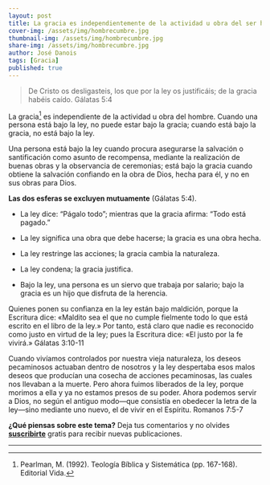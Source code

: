 ```yaml
---
layout: post
title: La gracia es independientemente de la actividad u obra del ser humano
cover-img: /assets/img/hombrecumbre.jpg
thumbnail-img: /assets/img/hombrecumbre.jpg
share-img: /assets/img/hombrecumbre.jpg
author: José Danois
tags: [Gracia]
published: true
---
```

>De Cristo os desligasteis, los que por la ley os justificáis; de la gracia habéis caído. Gálatas 5:4

La gracia[^1] es independiente de la actividad u obra del hombre. Cuando una persona está bajo la ley, no puede estar bajo la gracia; cuando está bajo la gracia, no está bajo la ley.

Una persona está bajo la ley cuando procura asegurarse la salvación o santificación como asunto de recompensa, mediante la realización de buenas obras y la observancia de ceremonias; está bajo la gracia cuando obtiene la salvación confiando en la obra de Dios, hecha para él, y no en sus obras para Dios.

**Las dos esferas se excluyen mutuamente** (Gálatas 5:4).

-   La ley dice: “Págalo todo”; mientras que la gracia afirma: “Todo está pagado.”
    
-   La ley significa una obra que debe hacerse; la gracia es una obra hecha.
    
-   La ley restringe las acciones; la gracia cambia la naturaleza.
    
-   La ley condena; la gracia justifica.
    
-   Bajo la ley, una persona es un siervo que trabaja por salario; bajo la gracia es un hijo que disfruta de la herencia.
    

Quienes ponen su confianza en la ley están bajo maldición, porque la Escritura dice: «Maldito sea el que no cumple fielmente todo lo que está escrito en el libro de la ley.» Por tanto, está claro que nadie es reconocido como justo en virtud de la ley; pues la Escritura dice: «El justo por la fe vivirá.» Gálatas 3:10-11 

Cuando vivíamos controlados por nuestra vieja naturaleza, los deseos pecaminosos actuaban dentro de nosotros y la ley despertaba esos malos deseos que producían una cosecha de acciones pecaminosas, las cuales nos llevaban a la muerte. Pero ahora fuimos liberados de la ley, porque morimos a ella y ya no estamos presos de su poder. Ahora podemos servir a Dios, no según el antiguo modo—que consistía en obedecer la letra de la ley—sino mediante uno nuevo, el de vivir en el Espíritu. Romanos 7:5-7 

**¿Qué piensas sobre este tema?** Deja tus comentarios y no olvides **[suscribirte](https://www.feedio.co/@jdanois)** gratis para recibir nuevas publicaciones.

---

[^1]: Pearlman, M. (1992). Teología Bíblica y Sistemática (pp. 167-168). Editorial Vida.


<!--stackedit_data:
eyJoaXN0b3J5IjpbLTEyMjc1MzAyMTJdfQ==
-->